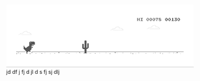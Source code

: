 ![image](https://github.com/sudimuk2017/qwaszx/blob/main/dino.gif)
jd df j  fj d  jl d  s  fj  sj   dlj

